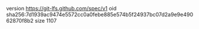 version https://git-lfs.github.com/spec/v1
oid sha256:7d1939ac9474e5572cc0a0febe885e574b5f24937bc07d2a9e9e49062870f8b2
size 1107
